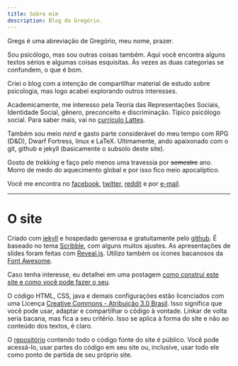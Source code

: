 ```yaml
---
title: Sobre mim
description: Blog do Gregório.
---
```


<span class="titulo">Gregs</span> é uma abreviação de Gregório, meu nome, prazer. 

Sou psicólogo, mas sou outras coisas também. Aqui você encontra alguns textos sérios e algumas coisas esquisitas. Às vezes as duas categorias se confundem, o que é bom.

Criei o blog com a intenção de compartilhar material de estudo sobre psicologia, mas logo acabei explorando outros interesses.

Academicamente, me interesso pela Teoria das Representações Sociais, Identidade Social, gênero, preconceito e discriminação. Típico psicólogo social. Para saber mais, vai no <a href="http://lattes.cnpq.br/4829704775011944">currículo Lattes</a>. 


Também sou meio <i>nerd</i> e gasto parte considerável do meu tempo com RPG (D&amp;D), Dwarf Fortress, linux e LaTeX. Ultimamente, ando apaixonado com o git, github e jekyll (basicamente o subsolo deste site).

Gosto de <i>trekking</i> e faço pelo menos uma travessia por <del>semestre</del> ano. Morro de medo do aquecimento global e por isso fico meio apocalíptico.

Você me encontra no <a href="https://www.facebook.com/gregroorio"> facebook</a>, <a href="https://twitter.com/gregribo">twitter</a>, <a href="https://www.reddit.com/user/gregribo/">reddit</a> e por <a href="mailto:gregoriomirandapsi@gmail.com"> e-mail</a>.

---

# O site

Criado com <a href="http://jekyllrb.com/">jekyll</a> e hospedado generosa e gratuitamente pelo <a href="https://github.com">github</a>. É baseado no tema <a href="http://scribble.muan.co/">Scribble</a>, com alguns muitos ajustes. As apresentações de slides foram feitas com <a href="http://lab.hakim.se/reveal-js/#/">Reveal.js</a>. Utilizo também os ícones bacanosos da <a href="http://fontawesome.io/">Font Awesome</a>.

Caso tenha interesse, eu detalhei em uma postagem <a href="/posts/como-fiz-meu-site-com-jekyll-e-github-pages">como construí este site e como você pode fazer o seu</a>.

  <p>O código HTML, CSS, java e demais configurações estão licenciados com uma Licença <a rel="license" href="http://creativecommons.org/licenses/by/3.0/br/">Creative Commons - Atribuição 3.0 Brasil</a>. Isso significa que você pode usar, adaptar e compartilhar o código à vontade. Linkar de volta seria bacana, mas fica a seu critério. Isso se aplica à forma do site e não ao conteúdo dos textos, é claro.
  </p>

  <p>O <a href="https://github.com/ggio/ggio.github.io">repositório</a> contendo todo o código fonte do site é público. Você pode acessá-lo, usar partes do código em seu site ou, inclusive, usar todo ele como ponto de partida de seu próprio site.</p>
